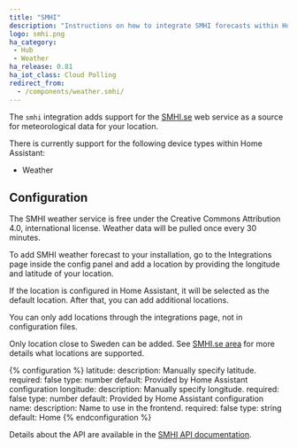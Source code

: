 ```yaml
---
title: "SMHI"
description: "Instructions on how to integrate SMHI forecasts within Home Assistant."
logo: smhi.png
ha_category:
 - Hub
 - Weather
ha_release: 0.81
ha_iot_class: Cloud Polling
redirect_from:
  - /components/weather.smhi/
---
```


The `smhi` integration adds support for the [SMHI.se](https://www.smhi.se/) web service as a source for meteorological data for your location.

There is currently support for the following device types within Home Assistant:

- Weather

## Configuration

The SMHI weather service is free under the Creative Commons Attribution 4.0, international license. Weather data will be pulled once every 30 minutes.

To add SMHI weather forecast to your installation, go to the Integrations page inside the config panel and add a location by providing the longitude and latitude of your location.

If the location is configured in Home Assistant, it will be selected as the default location. After that, you can add additional locations.

<div class='note warning'>
You can only add locations through the integrations page, not in configuration files.
</div>

<div class='note warning'>

Only location close to Sweden can be added. See [SMHI.se area](http://opendata.smhi.se/apidocs/metfcst/geographic_area.html) for more details what locations are supported.

</div>

{% configuration %}
latitude:
  description: Manually specify latitude.
  required: false
  type: number
  default: Provided by Home Assistant configuration
longitude:
  description: Manually specify longitude.
  required: false
  type: number
  default: Provided by Home Assistant configuration
name:
  description: Name to use in the frontend.
  required: false
  type: string
  default: Home
{% endconfiguration %}

Details about the API are available in the [SMHI API documentation](http://opendata.smhi.se/apidocs/metfcst/index.html).
